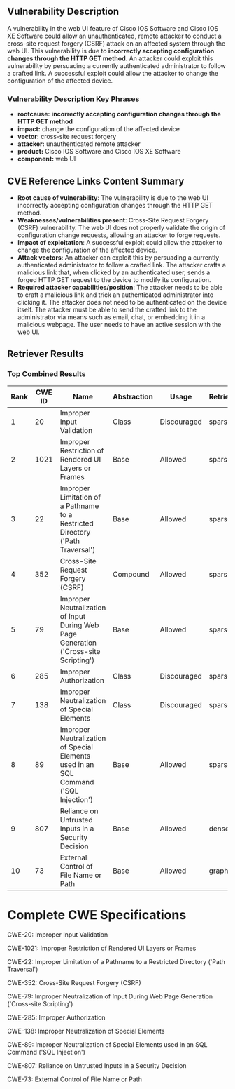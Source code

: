 ## Vulnerability Description
A vulnerability in the web UI feature of Cisco IOS Software and Cisco IOS XE Software could allow an unauthenticated, remote attacker to conduct a cross-site request forgery (CSRF) attack on an affected system through the web UI. This vulnerability is due to **incorrectly accepting configuration changes through the HTTP GET method**. An attacker could exploit this vulnerability by persuading a currently authenticated administrator to follow a crafted link. A successful exploit could allow the attacker to change the configuration of the affected device.

### Vulnerability Description Key Phrases
- **rootcause:** **incorrectly accepting configuration changes through the HTTP GET method**
- **impact:** change the configuration of the affected device
- **vector:** cross-site request forgery
- **attacker:** unauthenticated remote attacker
- **product:** Cisco IOS Software and Cisco IOS XE Software
- **component:** web UI

## CVE Reference Links Content Summary
- **Root cause of vulnerability**: The vulnerability is due to the web UI incorrectly accepting configuration changes through the HTTP GET method.
- **Weaknesses/vulnerabilities present**: Cross-Site Request Forgery (CSRF) vulnerability. The web UI does not properly validate the origin of configuration change requests, allowing an attacker to forge requests.
- **Impact of exploitation**: A successful exploit could allow the attacker to change the configuration of the affected device.
- **Attack vectors**: An attacker can exploit this by persuading a currently authenticated administrator to follow a crafted link. The attacker crafts a malicious link that, when clicked by an authenticated user, sends a forged HTTP GET request to the device to modify its configuration.
- **Required attacker capabilities/position**: The attacker needs to be able to craft a malicious link and trick an authenticated administrator into clicking it. The attacker does not need to be authenticated on the device itself. The attacker must be able to send the crafted link to the administrator via means such as email, chat, or embedding it in a malicious webpage. The user needs to have an active session with the web UI.

## Retriever Results

### Top Combined Results

| Rank | CWE ID | Name | Abstraction | Usage  | Retrievers | Individual Scores |
|------|--------|------|-------------|-------|------------|-------------------|
| 1 | 20 | Improper Input Validation | Class | Discouraged | sparse | 0.564 |
| 2 | 1021 | Improper Restriction of Rendered UI Layers or Frames | Base | Allowed | sparse | 0.562 |
| 3 | 22 | Improper Limitation of a Pathname to a Restricted Directory ('Path Traversal') | Base | Allowed | sparse | 0.550 |
| 4 | 352 | Cross-Site Request Forgery (CSRF) | Compound | Allowed | sparse | 0.547 |
| 5 | 79 | Improper Neutralization of Input During Web Page Generation ('Cross-site Scripting') | Base | Allowed | sparse | 0.541 |
| 6 | 285 | Improper Authorization | Class | Discouraged | sparse | 0.538 |
| 7 | 138 | Improper Neutralization of Special Elements | Class | Discouraged | sparse | 0.538 |
| 8 | 89 | Improper Neutralization of Special Elements used in an SQL Command ('SQL Injection') | Base | Allowed | sparse | 0.534 |
| 9 | 807 | Reliance on Untrusted Inputs in a Security Decision | Base | Allowed | dense | 0.584 |
| 10 | 73 | External Control of File Name or Path | Base | Allowed | graph | 0.003 |



# Complete CWE Specifications

CWE-20: Improper Input Validation

CWE-1021: Improper Restriction of Rendered UI Layers or Frames

CWE-22: Improper Limitation of a Pathname to a Restricted Directory ('Path Traversal')

CWE-352: Cross-Site Request Forgery (CSRF)

CWE-79: Improper Neutralization of Input During Web Page Generation ('Cross-site Scripting')

CWE-285: Improper Authorization

CWE-138: Improper Neutralization of Special Elements

CWE-89: Improper Neutralization of Special Elements used in an SQL Command ('SQL Injection')

CWE-807: Reliance on Untrusted Inputs in a Security Decision

CWE-73: External Control of File Name or Path